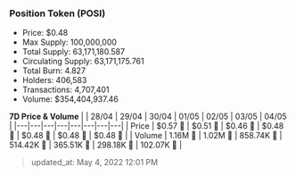 
  ### Position Token (POSI)
  - Price: $0.48
  - Max Supply: 100,000,000
  - Total Supply: 63,171,180.587
  - Circulating Supply: 63,171,175.761
  - Total Burn: 4.827
  - Holders: 406,583
  - Transactions: 4,707,401
  - Volume: $354,404,937.46

  **7D Price & Volume**
  | | 28&#x2F;04 | 29&#x2F;04 | 30&#x2F;04 | 01&#x2F;05 | 02&#x2F;05 | 03&#x2F;05 | 04&#x2F;05 |
  |---|---|---|---|---|---|---|---|
  | Price | $0.57 🔻 | $0.51 🔻 | $0.46 🔻 | $0.48 🚀 | $0.48 🔻 | $0.48 🚀 | $0.48 🚀 |
  | Volume | 1.16M 🚀 | 1.02M 🔻 | 858.74K 🔻 | 514.42K 🔻 | 365.51K 🔻 | 298.18K 🔻 | 102.07K 🔻 |

  > updated_at: May 4, 2022 12:01 PM
